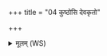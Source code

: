 +++
title = "04 कुष्ठोसि देवकृतो"

+++
<details><summary>मूलम् (WS)</summary>

कुष्ठोसि देवकृतो हिमवद्भ्यो निराभृतः ।  
तीक्ष्णाभिरभ्रिभिः खातुः स चकर्तारसं विषम् ॥ ४ ॥
</details>